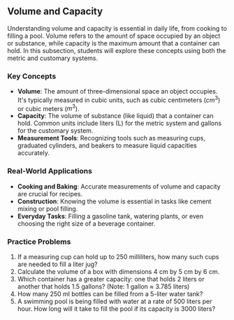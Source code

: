 ## Volume and Capacity

Understanding volume and capacity is essential in daily life, from cooking to filling a pool. Volume refers to the amount of space occupied by an object or substance, while capacity is the maximum amount that a container can hold. In this subsection, students will explore these concepts using both the metric and customary systems.

### Key Concepts

- **Volume**: The amount of three-dimensional space an object occupies. It's typically measured in cubic units, such as cubic centimeters ($cm^3$) or cubic meters ($m^3$).
- **Capacity**: The volume of substance (like liquid) that a container can hold. Common units include liters (L) for the metric system and gallons for the customary system.
- **Measurement Tools**: Recognizing tools such as measuring cups, graduated cylinders, and beakers to measure liquid capacities accurately.

### Real-World Applications

- **Cooking and Baking**: Accurate measurements of volume and capacity are crucial for recipes.
- **Construction**: Knowing the volume is essential in tasks like cement mixing or pool filling.
- **Everyday Tasks**: Filling a gasoline tank, watering plants, or even choosing the right size of a beverage container.

### Practice Problems

1. If a measuring cup can hold up to 250 milliliters, how many such cups are needed to fill a liter jug?
2. Calculate the volume of a box with dimensions 4 cm by 5 cm by 6 cm.
3. Which container has a greater capacity: one that holds 2 liters or another that holds 1.5 gallons? (Note: 1 gallon ≈ 3.785 liters)
4. How many 250 ml bottles can be filled from a 5-liter water tank?
5. A swimming pool is being filled with water at a rate of 500 liters per hour. How long will it take to fill the pool if its capacity is 3000 liters?